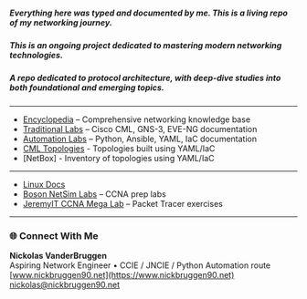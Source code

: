 ##### Everything here was typed and documented by me. This is a living repo of my networking journey.
##### This is an ongoing project dedicated to mastering modern networking technologies.
##### A repo dedicated to protocol architecture, with deep-dive studies into both foundational and emerging topics.
---
- [Encyclopedia](https://github.com/nickbruggen90/Networking-Encyclopedia-frontside) – Comprehensive networking knowledge base  
- [Traditional Labs](https://github.com/nickbruggen90/LabsVol8021Q/tree/main) – Cisco CML, GNS-3, EVE-NG documentation
- [Automation Labs](https://github.com/nickbruggen90/network-automation-labs/tree/main) – Python, Ansible, YAML, IaC documentation
- [CML Topologies](https://github.com/nickbruggen90/cml_topologies/tree/main) -  Topologies built using YAML/IaC
- [NetBox] -  Inventory of topologies using YAML/IaC

---

- [Linux Docs](https://github.com/nickbruggen90/Linux-Documentation)
- [Boson NetSim Labs](https://github.com/nickbruggen90/Boson-NetSim-Labs) – CCNA prep labs  
- [JeremyIT CCNA Mega Lab](https://github.com/nickbruggen90/Packet-Tracer-Mega-Lab) – Packet Tracer exercises  
---
### 🌐 Connect With Me

**Nickolas VanderBruggen**  
Aspiring Network Engineer • CCIE / JNCIE / Python Automation route  
[www.nickbruggen90.net](https://www.nickbruggen90.net)  
[nickolas@nickbruggen90.net](mailto:nickolas@nickbruggen90.net)
